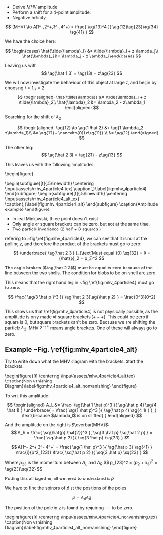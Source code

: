 - Derive $MHV$ amplitude
- Perform a shift for a 4-point amplitude.
- Negative helicity

$$
  (MHV) \to A(1^-,2^+,3^-,4^+) = \frac{
    \ag{13}^4
  }{
    \ag{12}\ag{23}\ag{34} \ag{41}
  }
$$

We have the choice here:

$$
\begin{cases}
  \hat{\tilde{\lambda}_i} &= \tilde{\lambda}_i + z \lambda_j\\
  \hat{\lambda}_j &= \lambda_j - z \lambda_i
\end{cases}
$$

Leaving us with:
$$
  \ag{\hat 1 3} = \ag{13} + z\ag{23}
$$

We will now investigate the behaviour of this object at large $z$, and begin by choosing $i=1, j = 2$

$$
\begin{aligned}
  \hat{\tilde{\lambda}} &= \tilde{\lambda}_1 + z \tilde{\lambda}_2\\
  \hat{\lambda}_2 &= \lambda_2 - z\lambda_1
\end{aligned}
$$

Searching for the shift of $\lambda_2$

$$
\begin{aligned}
  \ag{12} \to \ag{1 \hat 2} &= \ag{1 \lambda_2 - z\lambda_1}\\
  &= \ag{12} - \cancelto{0}{z\ag{11}} \\
  &= \ag{12}
\end{aligned}
$$

The other leg:
$$
  \ag{\hat 2 3} = \ag{23} - z\ag{13}
$$

This leaves us with the following amplitudes:

\begin{figure}

\begin{subfigure}[t]{.5\linewidth}
  \centering
  \input{assets/mhv_4particle4.tex}
  \caption{\,}\label{fig:mhv_4particle4}
\end{subfigure}
\begin{subfigure}[t]{.5\linewidth}
  \centering
  \input{assets/mhv_4particle4_alt.tex}
  \caption{\,}\label{fig:mhv_4particle4_alt}
\end{subfigure}
\caption{Amplitude example}
\end{figure}

 - In real Minkowski, three point doesn't exist
 - Only angle or square brackets can be zero, but not at the same time.
 - Two particle invariance (2 half + 3 squares )

 refering to ~fig \ref{fig:mhv_4particle4}, we can see that it is null at the polling $z$, and therefore the product of the brackets must go to zero:

 $$
   \underbrace{
      \ag{\hat 2 3 }
     }_{\text{Must equal }0} \sq{32} = 0 = (\hat{p}_2 + p_3)^2
 $$

 The angle brakets ($\ag{\hat 2 3}$) must be equal to zero because of the line between the two shells. The condition for blobs to be on-shell are zero

 This means that the right hand leg in ~fig \ref{fig:mhv_4particle4} must go to zero:

 $$
   \frac{
     \ag{3 \hat p }^3
     }{
       \ag{\hat 2 3}\ag{\hat p 2}
     } = \frac{0^3}{0^2}
 $$

 This shows us that \ref{fig:mhv_4particle4} is not physically possible, as the amplitude is only made of square brackets ($+-+$). This could be zero if square is 0, but square brackets can't be zero. Because we are shifting the particle $\lambda_2$. MHV $2^- 1^+$ means angle brackets. One of these will always go to zero.

##  Example ~Fig. \ref{fig:mhv_4particle4_alt}

Try to write down what the MHV diagram with the brackets. Start the brackets.


\begin{figure}[t]
  \centering
  \input{assets/mhv_4particle4_alt.tex}
  \caption{Non vanishing Diagram}\label{fig:mhv_4particle4_alt_nonvanishing}
\end{figure}

To writ this amplitude:

$$
\begin{aligned}
A_L &= \frac{
    \ag{\hat 1 \hat p}^3
    }{
      \ag{\hat p 4} \ag{4 \hat 1}
    } \underbrace{
      = \frac{ \ag{1 \hat p}^3 }{ \ag{\hat p 4} \ag{4 1} }
      }_{
       \text{because $\lambda_1$ is on shifted}
       }
\end{aligned}
$$

And the amplitude on the right is $\overbar{MHV}$:
$$
  A_R = \frac{
    \sq{\hat{p} \hat{2}}^3
    }{
      \sq{3 \hat p} \sq{\hat 2 p}
    } = \frac{
      \sq{\hat p 2}
      }{
        \sq{3 \hat p} \sq{23}
      }
$$

$$
  A(1^- 2^+ 3^- 4^+) = \frac{
    \ag{1 \hat p}^3
  }{
    \ag{\hat p 3} \ag{41}
} \frac{i}{p^2_{23}}
\frac{
  \sq{\hat p 2}
  }{
    \sq{3 \hat p} \sq{23}
  }
$$

Where $p_{23}$ is the momentum between $A_L$ and $A_R$
$$
  p_{23}^2 = $(p_2 + p_3)^2$ = \ag{23}\sq{32}
$$

Putting this all together, all we need to understand is $\hat{p}$

We have to find the spinors of $\hat{p}$ at the positions of the poles:

$$
  \hat{p} = \lambda_{\hat{p}}\tilde{\lambda}_{\hat{p}}
$$

The position of the pole in z is found by requiring --- to be zero.


\begin{figure}[t]
  \centering
  \input{assets/mhv_4particle4_nonvanishing.tex}
  \caption{Non vanishing Diagram}\label{fig:mhv_4particle4_alt_nonvanishing}
\end{figure}

